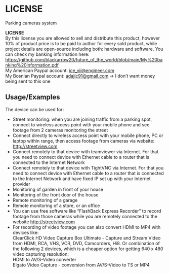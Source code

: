 # LICENSE
Parking cameras system  

**LICENSE**  
By this license you are allowed to sell and distribute this product, however 10% of product price is to be paid to author for every sold product, while project details are open-source including both: hardware and software. You can check my banking information here:  
https://github.com/blackarrow20/future_of_the_world/blob/main/My%20banking%20information.pdf  
My American Paypal account: ice_vii@engineer.com  
My Bosnian Paypal account: adajic91@gmail.com -> I don’t want money being sent to this one  

## Usage/Examples  

The device can be used for:
- Street monitoring: when you are joining traffic from a parking spot, connect to wireless access point with your mobile phone and see footage from 2 cameras monitoring the street  
- Connect directly to wireless access point with your mobile phone, PC or laptop within range, then access footage from cameras via website: http://streetview.com  
- Connect remotely to that device with teamviewer via Internet. For that you need to connect device with Ethernet cable to a router that is connected to the Internet Network  
- Connect remotely to that device with TightVNC via Internet. For that you need to connect device with Ethernet cable to a router that is connected to the Internet Network and have fixed IP set up with your Internet provider  
- Monitoring of garden in front of your house  
- Monitoring of the front door of the house  
- Remote monitoring of a garage  
- Remote monitoring of a store, or an office  
- You can use free software like “FlashBack Express Recorder” to record footage from those cameras while you are remotely connected to the website http://streetview.com  
- For recording of video footage you can also convert HDMI to MP4 with devices like:  
ClearClick HD Video Capture Box Ultimate - Capture and Stream Video from HDMI, RCA, VHS, VCR, DVD, Camcorders, Hi8. Or combination of the following 2 devices, which is a cheaper option for getting 640 x 480 video capturing resolution:  
HDMI to AV/S-Video converter  
Elgato Video Capture - conversion from AV/S-Video to TS or MP4  
